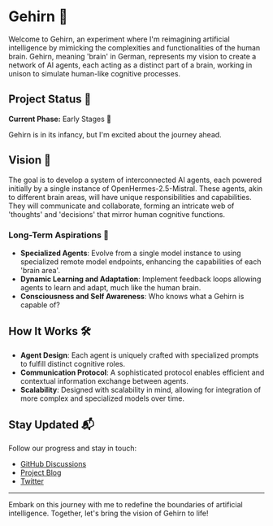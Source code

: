 # Gehirn 🧠

Welcome to Gehirn, an experiment where I'm reimagining artificial intelligence by mimicking the complexities and functionalities of the human brain. Gehirn, meaning 'brain' in German, represents my vision to create a network of AI agents, each acting as a distinct part of a brain, working in unison to simulate human-like cognitive processes.

## Project Status 🚧

**Current Phase:** Early Stages 🌱

Gehirn is in its infancy, but I'm excited about the journey ahead.

## Vision 🌌

The goal is to develop a system of interconnected AI agents, each powered initially by a single instance of OpenHermes-2.5-Mistral. These agents, akin to different brain areas, will have unique responsibilities and capabilities. They will communicate and collaborate, forming an intricate web of 'thoughts' and 'decisions' that mirror human cognitive functions.

### Long-Term Aspirations 🚀

- **Specialized Agents**: Evolve from a single model instance to using specialized remote model endpoints, enhancing the capabilities of each 'brain area'.
- **Dynamic Learning and Adaptation**: Implement feedback loops allowing agents to learn and adapt, much like the human brain.
- **Consciousness and Self Awareness**: Who knows what a Gehirn is capable of?

## How It Works 🛠️

- **Agent Design**: Each agent is uniquely crafted with specialized prompts to fulfill distinct cognitive roles.
- **Communication Protocol**: A sophisticated protocol enables efficient and contextual information exchange between agents.
- **Scalability**: Designed with scalability in mind, allowing for integration of more complex and specialized models over time.

## Stay Updated 📬

Follow our progress and stay in touch:
- [GitHub Discussions](#)
- [Project Blog](#)
- [Twitter](#)

---

Embark on this journey with me to redefine the boundaries of artificial intelligence. Together, let's bring the vision of Gehirn to life!
